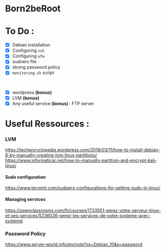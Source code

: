 # Born2beRoot

# To Do :

- [X] Debian installation
- [X] Configuring `ssh`
- [X] Configuring `ufw` 
- [X] sudoers file
- [X] strong password policy 
- [X] `monitoring.sh` script

<br>

- [X] wordpress **(bonus)**
- [X] LVM **(bonus)**
- [X] Any useful service **(bonus)** : FTP server

# Useful Ressources :

### LVM
https://techencyclopedia.wordpress.com/2018/03/11/how-to-install-debian-8-by-manually-creating-lvm-linux-partitions/
https://www.informaticar.net/how-to-manually-partition-and-encrypt-kali-linux/

#### Sudo configuration
https://www.tecmint.com/sudoers-configurations-for-setting-sudo-in-linux/

#### Managing services 
https://openclassrooms.com/fr/courses/1733551-gerez-votre-serveur-linux-et-ses-services/5236026-gerez-les-services-de-votre-systeme-avec-systemd

### Password Policy
https://www.server-world.info/en/note?os=Debian_10&p=password
